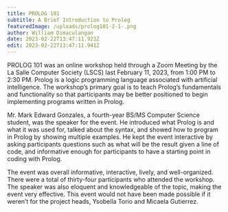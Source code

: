 ```yaml
---
title: PROLOG 101
subtitle: A Brief Introduction to Prolog
featuredImage: /uploads/prolog101-2-1-.png
author: William Dimaculangan
date: 2023-02-22T13:47:11.923Z
edit: 2023-02-22T13:47:11.941Z
---
```

<!--StartFragment-->

PROLOG 101 was an online workshop held through a Zoom Meeting by the La Salle Computer Society (LSCS) last February 11, 2023, from 1:00 PM to 2:30 PM. Prolog is a logic programming language associated with artificial intelligence. The workshop’s primary goal is to teach Prolog’s fundamentals and functionality so that participants may be better positioned to begin implementing programs written in Prolog.

Mr. Mark Edward Gonzales, a fourth-year BS/MS Computer Science student, was the speaker for the event. He introduced what Prolog is and what it was used for, talked about the syntax, and showed how to program in Prolog by showing multiple examples. He kept the event interactive by asking participants questions such as what will be the result given a line of code, and informative enough for participants to have a starting point in coding with Prolog.

The event was overall informative, interactive, lively, and well-organized. There were a total of thirty-four participants who attended the workshop. The speaker was also eloquent and knowledgeable of the topic, making the event very effective. This event would not have been made possible if it weren’t for the project heads, Ysobella Torio and Micaela Gutierrez.



<!--EndFragment-->